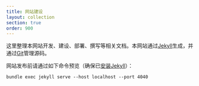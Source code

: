 ```yaml
---
title: 网站建设
layout: collection
section: true
order: 900
---
```


这里整理本网站开发、建设、部署、撰写等相关文档。本网站通过[Jekyll](/jekyll.html)生成，并通过[Git](../tools/git.html)管理源码。

网站发布前请通过如下命令预览（确保已[安装Jekyll](jekyll.html)）：

```shell
bundle exec jekyll serve --host localhost --port 4040
```